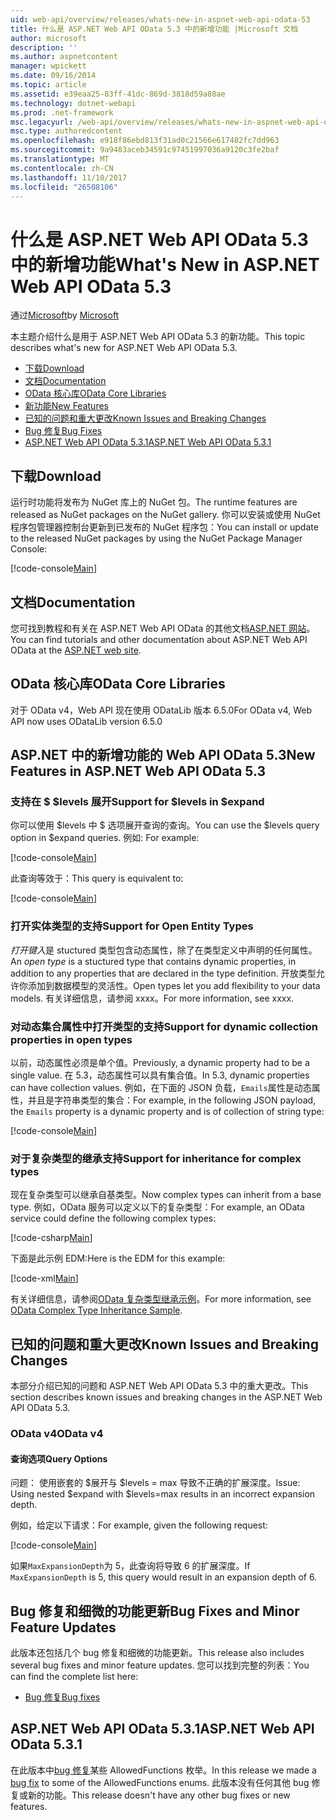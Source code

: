```yaml
---
uid: web-api/overview/releases/whats-new-in-aspnet-web-api-odata-53
title: 什么是 ASP.NET Web API OData 5.3 中的新增功能 |Microsoft 文档
author: microsoft
description: ''
ms.author: aspnetcontent
manager: wpickett
ms.date: 09/16/2014
ms.topic: article
ms.assetid: e39eaa25-83ff-41dc-869d-3818d59a88ae
ms.technology: dotnet-webapi
ms.prod: .net-framework
msc.legacyurl: /web-api/overview/releases/whats-new-in-aspnet-web-api-odata-53
msc.type: authoredcontent
ms.openlocfilehash: e918f86ebd813f31ad0c21566e617482fc7dd963
ms.sourcegitcommit: 9a9483aceb34591c97451997036a9120c3fe2baf
ms.translationtype: MT
ms.contentlocale: zh-CN
ms.lasthandoff: 11/10/2017
ms.locfileid: "26508106"
---
```

<a name="whats-new-in-aspnet-web-api-odata-53"></a><span data-ttu-id="1876e-102">什么是 ASP.NET Web API OData 5.3 中的新增功能</span><span class="sxs-lookup"><span data-stu-id="1876e-102">What's New in ASP.NET Web API OData 5.3</span></span>
====================
<span data-ttu-id="1876e-103">通过[Microsoft](https://github.com/microsoft)</span><span class="sxs-lookup"><span data-stu-id="1876e-103">by [Microsoft](https://github.com/microsoft)</span></span>

<span data-ttu-id="1876e-104">本主题介绍什么是用于 ASP.NET Web API OData 5.3 的新功能。</span><span class="sxs-lookup"><span data-stu-id="1876e-104">This topic describes what's new for ASP.NET Web API OData 5.3.</span></span>

- [<span data-ttu-id="1876e-105">下载</span><span class="sxs-lookup"><span data-stu-id="1876e-105">Download</span></span>](#download)
- [<span data-ttu-id="1876e-106">文档</span><span class="sxs-lookup"><span data-stu-id="1876e-106">Documentation</span></span>](#documentation)
- [<span data-ttu-id="1876e-107">OData 核心库</span><span class="sxs-lookup"><span data-stu-id="1876e-107">OData Core Libraries</span></span>](#corelib)
- [<span data-ttu-id="1876e-108">新功能</span><span class="sxs-lookup"><span data-stu-id="1876e-108">New Features</span></span>](#newf)
- [<span data-ttu-id="1876e-109">已知的问题和重大更改</span><span class="sxs-lookup"><span data-stu-id="1876e-109">Known Issues and Breaking Changes</span></span>](#known-issues)
- [<span data-ttu-id="1876e-110">Bug 修复</span><span class="sxs-lookup"><span data-stu-id="1876e-110">Bug Fixes</span></span>](#bug-fixes)
- [<span data-ttu-id="1876e-111">ASP.NET Web API OData 5.3.1</span><span class="sxs-lookup"><span data-stu-id="1876e-111">ASP.NET Web API OData 5.3.1</span></span>](#OD)

<a id="download"></a>
## <a name="download"></a><span data-ttu-id="1876e-112">下载</span><span class="sxs-lookup"><span data-stu-id="1876e-112">Download</span></span>

<span data-ttu-id="1876e-113">运行时功能将发布为 NuGet 库上的 NuGet 包。</span><span class="sxs-lookup"><span data-stu-id="1876e-113">The runtime features are released as NuGet packages on the NuGet gallery.</span></span> <span data-ttu-id="1876e-114">你可以安装或使用 NuGet 程序包管理器控制台更新到已发布的 NuGet 程序包：</span><span class="sxs-lookup"><span data-stu-id="1876e-114">You can install or update to the released NuGet packages by using the NuGet Package Manager Console:</span></span>

[!code-console[Main](whats-new-in-aspnet-web-api-odata-53/samples/sample1.cmd)]

<a id="documentation"></a>
## <a name="documentation"></a><span data-ttu-id="1876e-115">文档</span><span class="sxs-lookup"><span data-stu-id="1876e-115">Documentation</span></span>

<span data-ttu-id="1876e-116">您可找到教程和有关在 ASP.NET Web API OData 的其他文档[ASP.NET 网站](../odata-support-in-aspnet-web-api/index.md)。</span><span class="sxs-lookup"><span data-stu-id="1876e-116">You can find tutorials and other documentation about ASP.NET Web API OData at the [ASP.NET web site](../odata-support-in-aspnet-web-api/index.md).</span></span>

<a id="corelib"></a>
## <a name="odata-core-libraries"></a><span data-ttu-id="1876e-117">OData 核心库</span><span class="sxs-lookup"><span data-stu-id="1876e-117">OData Core Libraries</span></span>

<span data-ttu-id="1876e-118">对于 OData v4，Web API 现在使用 ODataLib 版本 6.5.0</span><span class="sxs-lookup"><span data-stu-id="1876e-118">For OData v4, Web API now uses ODataLib version 6.5.0</span></span>

<a id="newf"></a>
## <a name="new-features-in-aspnet-web-api-odata-53"></a><span data-ttu-id="1876e-119">ASP.NET 中的新增功能的 Web API OData 5.3</span><span class="sxs-lookup"><span data-stu-id="1876e-119">New Features in ASP.NET Web API OData 5.3</span></span>

### <a name="support-for-levels-in-expand"></a><span data-ttu-id="1876e-120">支持在 $ $levels 展开</span><span class="sxs-lookup"><span data-stu-id="1876e-120">Support for $levels in $expand</span></span>

<span data-ttu-id="1876e-121">你可以使用 $levels 中 $ 选项展开查询的查询。</span><span class="sxs-lookup"><span data-stu-id="1876e-121">You can use the $levels query option in $expand queries.</span></span> <span data-ttu-id="1876e-122">例如: </span><span class="sxs-lookup"><span data-stu-id="1876e-122">For example:</span></span>

[!code-console[Main](whats-new-in-aspnet-web-api-odata-53/samples/sample2.cmd)]

<span data-ttu-id="1876e-123">此查询等效于：</span><span class="sxs-lookup"><span data-stu-id="1876e-123">This query is equivalent to:</span></span>

[!code-console[Main](whats-new-in-aspnet-web-api-odata-53/samples/sample3.cmd)]

<a id="open-entity-types"></a>
### <a name="support-for-open-entity-types"></a><span data-ttu-id="1876e-124">打开实体类型的支持</span><span class="sxs-lookup"><span data-stu-id="1876e-124">Support for Open Entity Types</span></span>

<span data-ttu-id="1876e-125">*打开键入*是 stuctured 类型包含动态属性，除了在类型定义中声明的任何属性。</span><span class="sxs-lookup"><span data-stu-id="1876e-125">An *open type* is a stuctured type that contains dynamic properties, in addition to any properties that are declared in the type definition.</span></span> <span data-ttu-id="1876e-126">开放类型允许你添加到数据模型的灵活性。</span><span class="sxs-lookup"><span data-stu-id="1876e-126">Open types let you add flexibility to your data models.</span></span> <span data-ttu-id="1876e-127">有关详细信息，请参阅 xxxx。</span><span class="sxs-lookup"><span data-stu-id="1876e-127">For more information, see xxxx.</span></span>

### <a name="support-for-dynamic-collection-properties-in-open-types"></a><span data-ttu-id="1876e-128">对动态集合属性中打开类型的支持</span><span class="sxs-lookup"><span data-stu-id="1876e-128">Support for dynamic collection properties in open types</span></span>

<span data-ttu-id="1876e-129">以前，动态属性必须是单个值。</span><span class="sxs-lookup"><span data-stu-id="1876e-129">Previously, a dynamic property had to be a single value.</span></span> <span data-ttu-id="1876e-130">在 5.3，动态属性可以具有集合值。</span><span class="sxs-lookup"><span data-stu-id="1876e-130">In 5.3, dynamic properties can have collection values.</span></span> <span data-ttu-id="1876e-131">例如，在下面的 JSON 负载，`Emails`属性是动态属性，并且是字符串类型的集合：</span><span class="sxs-lookup"><span data-stu-id="1876e-131">For example, in the following JSON payload, the `Emails` property is a dynamic property and is of collection of string type:</span></span>

[!code-console[Main](whats-new-in-aspnet-web-api-odata-53/samples/sample4.cmd)]

### <a name="support-for-inheritance-for-complex-types"></a><span data-ttu-id="1876e-132">对于复杂类型的继承支持</span><span class="sxs-lookup"><span data-stu-id="1876e-132">Support for inheritance for complex types</span></span>

<span data-ttu-id="1876e-133">现在复杂类型可以继承自基类型。</span><span class="sxs-lookup"><span data-stu-id="1876e-133">Now complex types can inherit from a base type.</span></span> <span data-ttu-id="1876e-134">例如，OData 服务可以定义以下的复杂类型：</span><span class="sxs-lookup"><span data-stu-id="1876e-134">For example, an OData service could define the following complex types:</span></span>

[!code-csharp[Main](whats-new-in-aspnet-web-api-odata-53/samples/sample5.cs)]

<span data-ttu-id="1876e-135">下面是此示例 EDM:</span><span class="sxs-lookup"><span data-stu-id="1876e-135">Here is the EDM for this example:</span></span>

[!code-xml[Main](whats-new-in-aspnet-web-api-odata-53/samples/sample6.xml?highlight=8,15)]

<span data-ttu-id="1876e-136">有关详细信息，请参阅[OData 复杂类型继承示例](http://aspnet.codeplex.com/SourceControl/latest#Samples/WebApi/OData/v4/ODataComplexTypeInheritanceSample/ReadMe.txt)。</span><span class="sxs-lookup"><span data-stu-id="1876e-136">For more information, see [OData Complex Type Inheritance Sample](http://aspnet.codeplex.com/SourceControl/latest#Samples/WebApi/OData/v4/ODataComplexTypeInheritanceSample/ReadMe.txt).</span></span>

<a id="known-issues"></a>
## <a name="known-issues-and-breaking-changes"></a><span data-ttu-id="1876e-137">已知的问题和重大更改</span><span class="sxs-lookup"><span data-stu-id="1876e-137">Known Issues and Breaking Changes</span></span>

<span data-ttu-id="1876e-138">本部分介绍已知的问题和 ASP.NET Web API OData 5.3 中的重大更改。</span><span class="sxs-lookup"><span data-stu-id="1876e-138">This section describes known issues and breaking changes in the ASP.NET Web API OData 5.3.</span></span>

### <a name="odata-v4"></a><span data-ttu-id="1876e-139">OData v4</span><span class="sxs-lookup"><span data-stu-id="1876e-139">OData v4</span></span>

#### <a name="query-options"></a><span data-ttu-id="1876e-140">查询选项</span><span class="sxs-lookup"><span data-stu-id="1876e-140">Query Options</span></span>

<span data-ttu-id="1876e-141">问题： 使用嵌套的 $展开与 $levels = max 导致不正确的扩展深度。</span><span class="sxs-lookup"><span data-stu-id="1876e-141">Issue: Using nested $expand with $levels=max results in an incorrect expansion depth.</span></span>

<span data-ttu-id="1876e-142">例如，给定以下请求：</span><span class="sxs-lookup"><span data-stu-id="1876e-142">For example, given the following request:</span></span>

[!code-console[Main](whats-new-in-aspnet-web-api-odata-53/samples/sample7.cmd)]

<span data-ttu-id="1876e-143">如果`MaxExpansionDepth`为 5，此查询将导致 6 的扩展深度。</span><span class="sxs-lookup"><span data-stu-id="1876e-143">If `MaxExpansionDepth` is 5, this query would result in an expansion depth of 6.</span></span>

<a id="bug-fixes"></a>
## <a name="bug-fixes-and-minor-feature-updates"></a><span data-ttu-id="1876e-144">Bug 修复和细微的功能更新</span><span class="sxs-lookup"><span data-stu-id="1876e-144">Bug Fixes and Minor Feature Updates</span></span>

<span data-ttu-id="1876e-145">此版本还包括几个 bug 修复和细微的功能更新。</span><span class="sxs-lookup"><span data-stu-id="1876e-145">This release also includes several bug fixes and minor feature updates.</span></span> <span data-ttu-id="1876e-146">您可以找到完整的列表：</span><span class="sxs-lookup"><span data-stu-id="1876e-146">You can find the complete list here:</span></span>

- [<span data-ttu-id="1876e-147">Bug 修复</span><span class="sxs-lookup"><span data-stu-id="1876e-147">Bug fixes</span></span>](https://aspnetwebstack.codeplex.com/workitem/list/advanced?keyword=&status=All&type=All&priority=All&release=v5.3%20Beta&assignedTo=All&component=Web%20API|Web%20API%20OData&sortField=AssignedTo&sortDirection=Ascending&page=0&reasonClosed=Fixed)

<a id="OD"></a>
## <a name="aspnet-web-api-odata-531"></a><span data-ttu-id="1876e-148">ASP.NET Web API OData 5.3.1</span><span class="sxs-lookup"><span data-stu-id="1876e-148">ASP.NET Web API OData 5.3.1</span></span>

<span data-ttu-id="1876e-149">在此版本中[bug 修复](https://aspnetwebstack.codeplex.com/workitem/list/advanced?keyword=&amp;status=All&amp;type=All&amp;priority=All&amp;release=v5.3.1%20Beta&amp;assignedTo=All&amp;component=Web%20API%20OData&amp;sortField=LastUpdatedDate&amp;sortDirection=Descending&amp;page=0&amp;reasonClosed=All)某些 AllowedFunctions 枚举。</span><span class="sxs-lookup"><span data-stu-id="1876e-149">In this release we made a [bug fix](https://aspnetwebstack.codeplex.com/workitem/list/advanced?keyword=&amp;status=All&amp;type=All&amp;priority=All&amp;release=v5.3.1%20Beta&amp;assignedTo=All&amp;component=Web%20API%20OData&amp;sortField=LastUpdatedDate&amp;sortDirection=Descending&amp;page=0&amp;reasonClosed=All) to some of the AllowedFunctions enums.</span></span> <span data-ttu-id="1876e-150">此版本没有任何其他 bug 修复或新的功能。</span><span class="sxs-lookup"><span data-stu-id="1876e-150">This release doesn't have any other bug fixes or new features.</span></span>
